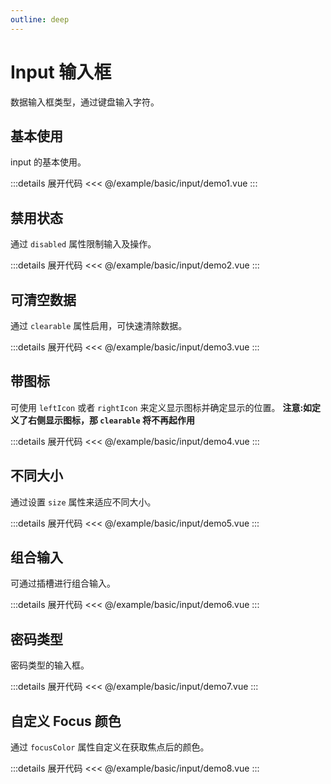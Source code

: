 ```yaml
---
outline: deep
---
```


# Input 输入框

 数据输入框类型，通过键盘输入字符。


## 基本使用

input 的基本使用。
<script  lang="ts"  setup>
import demo1 from '@/example/basic/input/demo1.vue'
import demo2 from '@/example/basic/input/demo2.vue'
import demo3 from '@/example/basic/input/demo3.vue'
import demo4 from '@/example/basic/input/demo4.vue'
import demo5 from '@/example/basic/input/demo5.vue'
import demo6 from '@/example/basic/input/demo6.vue'
import demo7 from '@/example/basic/input/demo7.vue'
import demo8 from '@/example/basic/input/demo8.vue'
</script>

<ClientOnly>
  <demo1 />
</ClientOnly>

:::details 展开代码
<<< @/example/basic/input/demo1.vue
:::

## 禁用状态

通过 `disabled` 属性限制输入及操作。

<ClientOnly>
  <demo2 />
</ClientOnly>

:::details 展开代码
<<< @/example/basic/input/demo2.vue
:::

## 可清空数据

通过 `clearable` 属性启用，可快速清除数据。


<ClientOnly>
  <demo3 />
</ClientOnly>

:::details 展开代码
<<< @/example/basic/input/demo3.vue
:::

## 带图标

可使用 `leftIcon` 或者 `rightIcon` 来定义显示图标并确定显示的位置。
**注意:如定义了右侧显示图标，那 `clearable` 将不再起作用**


<ClientOnly>
  <demo4 />
</ClientOnly>

:::details 展开代码
<<< @/example/basic/input/demo4.vue
:::

## 不同大小

通过设置 `size` 属性来适应不同大小。


<ClientOnly>
  <demo5 />
</ClientOnly>

:::details 展开代码
<<< @/example/basic/input/demo5.vue
:::

## 组合输入

可通过插槽进行组合输入。

<ClientOnly>
  <demo6 />
</ClientOnly>

:::details 展开代码
<<< @/example/basic/input/demo6.vue
:::

## 密码类型

密码类型的输入框。

<ClientOnly>
  <demo7 />
</ClientOnly>

:::details 展开代码
<<< @/example/basic/input/demo7.vue
:::

## 自定义 Focus 颜色

通过 `focusColor` 属性自定义在获取焦点后的颜色。

<ClientOnly>
  <demo8 />
</ClientOnly>

:::details 展开代码
<<< @/example/basic/input/demo8.vue
:::
